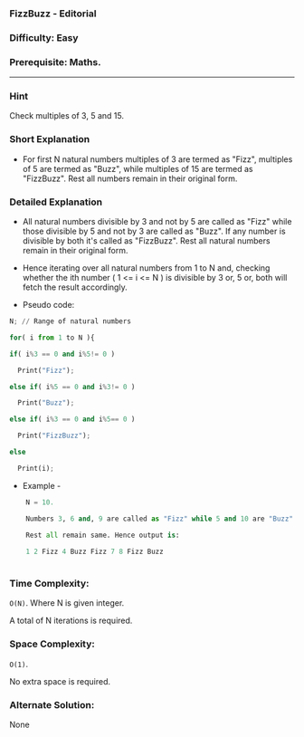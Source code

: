 ### FizzBuzz - Editorial

### Difficulty: Easy

### Prerequisite: Maths.
---
### Hint

Check multiples of 3, 5 and 15.

### Short Explanation

- For first N natural numbers multiples of 3 are termed as "Fizz", multiples of 5 are termed as "Buzz", while multiples of 15 are termed as "FizzBuzz". Rest all numbers remain in their original form.

### Detailed Explanation

- All natural numbers divisible by 3 and not by 5 are called as "Fizz" while those divisible by 5 and not by 3 are called as "Buzz". If any number is divisible by both it's called as "FizzBuzz". Rest all natural numbers remain in their original form.

- Hence iterating over all natural numbers from 1 to N and, checking whether the ith number ( 1 <= i <= N ) is divisible by 3 or, 5 or, both will fetch the result accordingly.

- Pseudo code:

```python
N; // Range of natural numbers

for( i from 1 to N ){

if( i%3 == 0 and i%5!= 0 )

  Print("Fizz");

else if( i%5 == 0 and i%3!= 0 )

  Print("Buzz");

else if( i%3 == 0 and i%5== 0 )

  Print("FizzBuzz");

else

  Print(i);

```

- Example -
```python
    N = 10.

    Numbers 3, 6 and, 9 are called as "Fizz" while 5 and 10 are "Buzz". 
    
    Rest all remain same. Hence output is:

    1 2 Fizz 4 Buzz Fizz 7 8 Fizz Buzz
    
```

### Time Complexity:

`O(N)`. Where N is given integer.

A total of N iterations is required.

### Space Complexity:

`O(1)`.

No extra space is required.

### Alternate Solution:

None